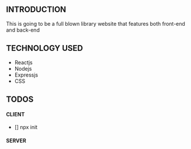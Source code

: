 ## INTRODUCTION

<p>This is going to be a full blown library website that features both front-end and back-end </p>

## TECHNOLOGY USED

- Reactjs
- Nodejs
- Expressjs
- CSS

## TODOS

#### CLIENT

- [] npx init

#### SERVER

